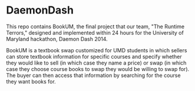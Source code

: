 DaemonDash
==========

This repo contains BookUM, the final project that our team, "The Runtime Terrors," designed and implemented within 24 hours for the University of Maryland hackathon, Daemon Dash 2014. 

BookUM is a textbook swap customized for UMD students in which sellers can store textbook information for specific courses and specify whether they would like to sell (in which case they name a price) or swap (in which case they choose course books to swap they would be willing to swap for). The buyer can then access that information by searching for the course they want books for.
